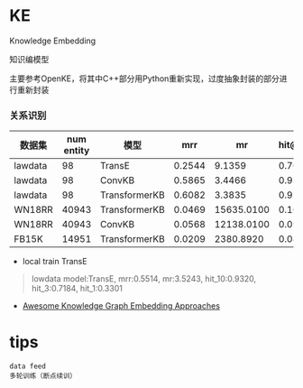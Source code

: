 # KE
Knowledge  Embedding   

知识编模型




主要参考OpenKE，将其中C++部分用Python重新实现，过度抽象封装的部分进行重新封装 


### 关系识别
|数据集|num entity|模型|mrr|mr|hit@10|hit@3|hit@1|
|---|---|---|---|---|---|---|---|
|lawdata|98|TransE|0.2544|9.1359|0.7039|0.3883|0.0097|
|lawdata|98|ConvKB|0.5865|3.4466|0.9320|0.7184|0.4029|
|lawdata|98|TransformerKB|0.6082|3.3835|0.9272|0.7282|0.4320|
|WN18RR|40943|TransformerKB|0.0469|15635.0100|0.1000|0.0550|0.0250|
|WN18RR|40943|ConvKB|0.0568|12138.0100|0.0950|0.0600|0.0350|
|FB15K|14951|TransformerKB|0.0209|2380.8920|0.0405|0.0170|0.0075|


* local train TransE
>lowdata model:TransE, mrr:0.5514, mr:3.5243, hit_10:0.9320, hit_3:0.7184, hit_1:0.3301


- [Awesome Knowledge Graph Embedding Approaches](https://gist.github.com/mommi84/07f7c044fa18aaaa7b5133230207d8d4)
 

# tips
    data feed 
    多轮训练（断点续训）
